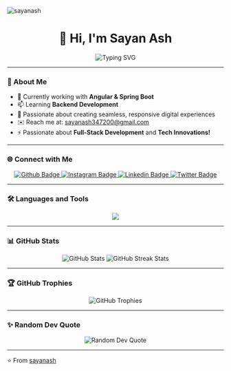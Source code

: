   <p align="left"> <img src="https://komarev.com/ghpvc/?username=sayanash&label=Profile%20views&color=0e75b6&style=flat" alt="sayanash" /> </p>

<h1 align="center">👋 Hi, I'm Sayan Ash</h1>

<p align="center">
  <img src="https://readme-typing-svg.herokuapp.com?font=Roboto&size=30&color=3498db&center=true&vCenter=true&width=450&lines=Full-Stack+Developer;Android+%26+Web+Enthusiast;Open+Source+Contributor" alt="Typing SVG">
</p>

---

### 🚀 About Me
- 🔭 Currently working with **Angular & Spring Boot**
- 📫 Learning **Backend Development**
- 🌱 Passionate about creating seamless, responsive digital experiences
- ✉️ Reach me at: [sayanash347200@gmail.com](mailto:sayanash347200@gmail.com)
- ⚡ Passionate about **Full-Stack Development** and **Tech Innovations!**

---

### 🌐 Connect with Me
<p align="center">
  <a href="https://github.com/sayanash" target="_blank">
    <img src="https://img.shields.io/badge/Github-211F1F?style=for-the-badge&logo=github&logoColor=white" alt="Github Badge"/>
  </a>
  <a href="https://www.instagram.com/s.y.n__a.s.h" target="_blank">
    <img src="https://img.shields.io/badge/Instagram-purple?style=for-the-badge&logo=instagram&logoColor=white" alt="Instagram Badge"/>
  </a>
  <a href="https://www.linkedin.com/in/sayanash" target="_blank">
    <img src="https://img.shields.io/badge/Linkedin-blue?style=for-the-badge&logo=linkedin&logoColor=white" alt="Linkedin Badge"/>
  </a>
  <a href="https://twitter.com/sayan_ash_" target="_blank">
    <img src="https://img.shields.io/badge/Twitter-1DA1F2?style=for-the-badge&logo=twitter&logoColor=white" alt="Twitter Badge"/>
  </a>
</p>

---

### 🛠️ Languages and Tools
<p align="center">
      <img src="https://skillicons.dev/icons?i=angular,arduino,aws,bootstrap,c,css,figma,firebase,git,html,java,javascript,kotlin,matlab,mysql,nodejs,photoshop,tailwind,php,postman,python,spring" />

</p>


---

### 📊 GitHub Stats
<p align="center">
  <img src="https://github-readme-stats.vercel.app/api?username=sayanash&show_icons=true&theme=blueberry" alt="GitHub Stats" />
  <img src="https://github-readme-streak-stats.herokuapp.com/?user=sayanash&theme=blueberry" alt="GitHub Streak Stats" />
</p>



---

### 🏆 GitHub Trophies
<p align="center">
  <img src="https://github-profile-trophy.vercel.app/?username=sayanash&theme=onedark&no-frame=true&margin-w=15" alt="GitHub Trophies" />
</p>

---


### ✨ Random Dev Quote
<p align="center">
  <img src="https://quotes-github-readme.vercel.app/api?type=horizontal&theme=radical" alt="Random Dev Quote" />
</p>

---

⭐️ From [sayanash](https://github.com/sayanash)
